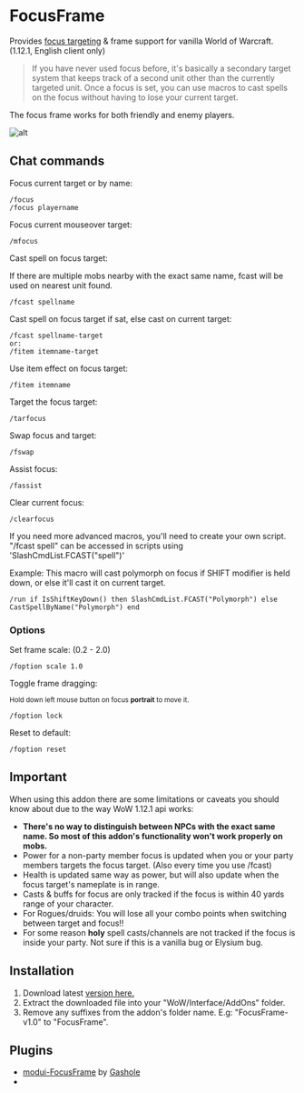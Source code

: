 # FocusFrame
Provides [focus targeting](http://wowwiki.wikia.com/wiki/Focus_target) & frame support for vanilla World of Warcraft. (1.12.1, English client only)

>If you have never used focus before, it's basically a secondary target system that keeps track of a second unit other than the currently targeted unit. Once a focus is set, you can use macros to cast spells on the focus without having to lose your current target.

The focus frame works for both friendly and enemy players.

![alt](http://i.imgur.com/OEcWwgU.jpg)

## Chat commands

Focus current target or by name:
```
/focus
/focus playername
```

Focus current mouseover target:
```
/mfocus
```

Cast spell on focus target:

If there are multiple mobs nearby with the exact same name, fcast will be used on nearest unit found.
```
/fcast spellname
```

Cast spell on focus target if sat, else cast on current target:
```
/fcast spellname-target
or:
/fitem itemname-target
```

Use item effect on focus target:
```
/fitem itemname
```

Target the focus target:
```
/tarfocus
```

Swap focus and target:
```
/fswap
```

Assist focus:
```
/fassist
```

Clear current focus:
```
/clearfocus
```

If you need more advanced macros, you'll need to create your own script. "/fcast spell" can be accessed in scripts using 'SlashCmdList.FCAST("spell")'

Example: This macro will cast polymorph on focus if SHIFT modifier is held down, or else it'll cast it on current target.
```
/run if IsShiftKeyDown() then SlashCmdList.FCAST("Polymorph") else CastSpellByName("Polymorph") end
```


### Options

Set frame scale: (0.2 - 2.0)
```
/foption scale 1.0
```

Toggle frame dragging:

<sup>Hold down left mouse button on focus **portrait** to move it.</sup>
```
/foption lock
```

Reset to default:
```
/foption reset
```

## Important
When using this addon there are some limitations or caveats you should know about due to the way WoW 1.12.1 api works:

- **There's no way to distinguish between NPCs with the exact same name. So most of this addon's functionality won't work properly on mobs.**
- Power for a non-party member focus is updated when you or your party members targets the focus target. (Also every time you use /fcast)
- Health is updated same way as power, but will also update when the focus target's nameplate is in range.
- Casts & buffs for focus are only tracked if the focus is within 40 yards range of your character.
- For Rogues/druids: You will lose all your combo points when switching between target and focus!!
- For some reason **holy** spell casts/channels are not tracked if the focus is inside your party. Not sure if this is a vanilla bug or Elysium bug.

## Installation
1. Download latest [version here.](https://github.com/wardz/FocusFrame/releases)
2. Extract the downloaded file into your "WoW/Interface/AddOns" folder.
3. Remove any suffixes from the addon's folder name. E.g: "FocusFrame-v1.0" to "FocusFrame".

## Plugins
- [modui-FocusFrame](https://github.com/gashole/modui-FocusFrame) by [Gashole](https://github.com/gashole)
-
